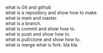 what is Git and github  
what is a repository and show how to make.  
what is main and master.  
what is a branch.  
what is commit and show how to.  
what is push and show how to.  
what is pull/clone and show how to.  
what is merge
what is fork. bla bla